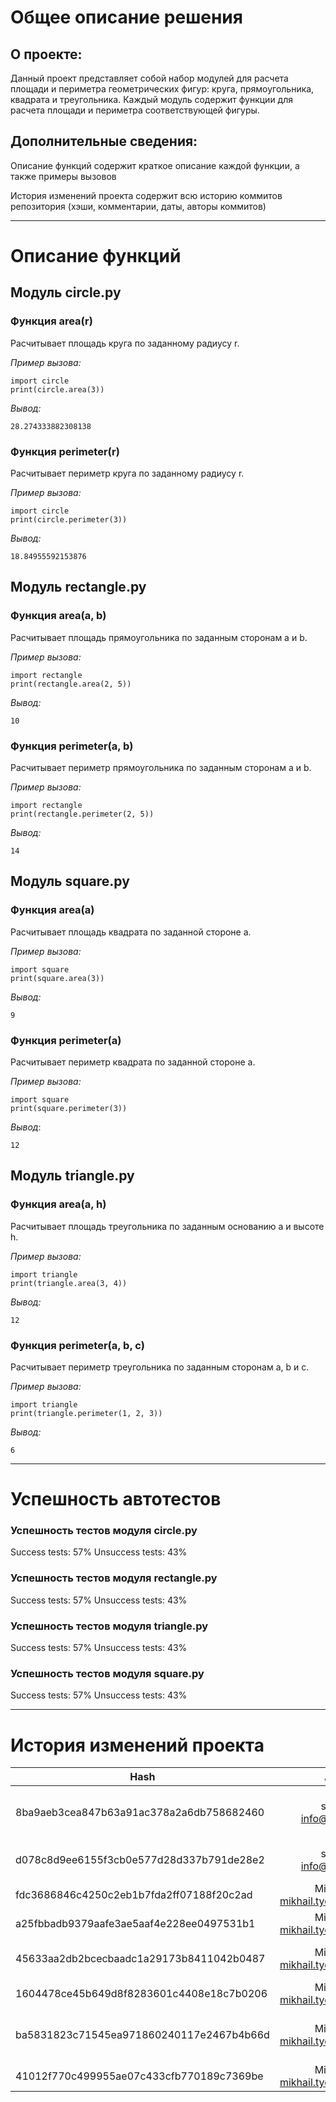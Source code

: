 # Общее описание решения

## О проекте:

Данный проект представляет собой набор модулей для расчета площади и периметра геометрических фигур: круга, прямоугольника, квадрата и треугольника. Каждый модуль содержит функции для расчета площади и периметра соответствующей фигуры.  

## Дополнительные сведения:

Описание функций содержит краткое описание каждой функции, а также примеры вызовов  


История изменений проекта содержит всю историю коммитов репозитория (хэши, комментарии, даты, авторы коммитов)  

---

# Описание функций  

## Модуль circle.py  
### **Функция area(r)**  

Расчитывает площадь круга по заданному радиусу r.  

_Пример вызова:_  
```
import circle
print(circle.area(3))  
```  
_Вывод:_  
```
28.274333882308138  
```
### **Функция perimeter(r)**  

Расчитывает периметр круга по заданному радиусу r.  

_Пример вызова:_  
```
import circle
print(circle.perimeter(3))  
```  
_Вывод:_  
```
18.84955592153876  
```
    
## Модуль rectangle.py  
### **Функция area(a, b)**  

Расчитывает площадь прямоугольника по заданным сторонам a и b.  

_Пример вызова:_  
```
import rectangle
print(rectangle.area(2, 5))  
```  
_Вывод:_  
```
10  
```
### **Функция perimeter(a, b)**  

Расчитывает периметр прямоугольника по заданным сторонам a и b.  

_Пример вызова:_  
```
import rectangle
print(rectangle.perimeter(2, 5))  
```  
_Вывод:_  
```
14  
```
## Модуль square.py  
### **Функция area(a)**  

Расчитывает площадь квадрата по заданной стороне a.  

_Пример вызова:_  
```
import square
print(square.area(3))  
```  
_Вывод:_  
```
9  
```
### **Функция perimeter(a)**  

Расчитывает периметр квадрата по заданной стороне a.  

_Пример вызова:_  
```
import square
print(square.perimeter(3))  
```  
_Вывод_:  
```
12  
```
## Модуль triangle.py  
### **Функция area(a, h)**  

Расчитывает площадь треугольника по заданным основанию a и высоте h.  

_Пример вызова:_  
```
import triangle
print(triangle.area(3, 4))  
```  
_Вывод:_  
```
12  
```
### **Функция perimeter(a, b, c)**  

Расчитывает периметр треугольника по заданным сторонам a, b и c.  

_Пример вызова:_  
```
import triangle
print(triangle.perimeter(1, 2, 3))  
```  
_Вывод:_   
```
6  
```

---

# Успешность автотестов

### **Успешность тестов модуля circle.py** 
Success tests: 57%
Unsuccess tests: 43%

### **Успешность тестов модуля rectangle.py** 
Success tests: 57%
Unsuccess tests: 43%

### **Успешность тестов модуля triangle.py** 
Success tests: 57%
Unsuccess tests: 43%

### **Успешность тестов модуля square.py** 
Success tests: 57%
Unsuccess tests: 43%
  

---

# История изменений проекта 

| **Hash**                                | **Author**                            | **Comments**                  |
| ----------------------------------------|:-------------------------------------:| -----------------------------:|
| 8ba9aeb3cea847b63a91ac378a2a6db758682460| smartiqa <info@smartiqa.ru>           | L-03: Circle and square added |
| d078c8d9ee6155f3cb0e577d28d337b791de28e2| smartiqa <info@smartiqa.ru>           | L-03: Docs added              |
| fdc3686846c4250c2eb1b7fda2ff07188f20c2ad| Mikhail Tyo <mikhail.tyolab@gmail.com>| Rectangle added               |
| a25fbbadb9379aafe3ae5aaf4e228ee0497531b1| Mikhail Tyo <mikhail.tyolab@gmail.com>| Rectangle bugfix              |
| 45633aa2db2bcecbaadc1a29173b8411042b0487| Mikhail Tyo <mikhail.tyolab@gmail.com>| docs: add comments to function|
| 1604478ce45b649d8f8283601c4408e18c7b0206| Mikhail Tyo <mikhail.tyolab@gmail.com>| test: add tests               |
| ba5831823c71545ea971860240117e2467b4b66d| Mikhail Tyo <mikhail.tyolab@gmail.com>| docs: change project's log    |
| 41012f770c499955ae07c433cfb770189c7369be| Mikhail Tyo <mikhail.tyolab@gmail.com>| tests: add new tests          |




